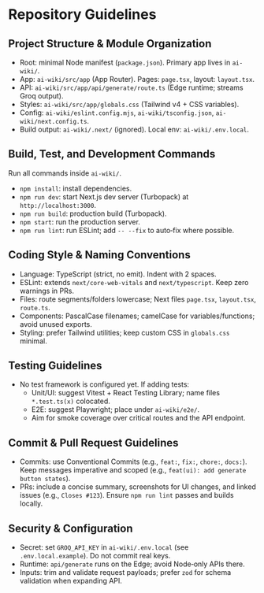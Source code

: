 # Repository Guidelines

## Project Structure & Module Organization
- Root: minimal Node manifest (`package.json`). Primary app lives in `ai-wiki/`.
- App: `ai-wiki/src/app` (App Router). Pages: `page.tsx`, layout: `layout.tsx`.
- API: `ai-wiki/src/app/api/generate/route.ts` (Edge runtime; streams Groq output).
- Styles: `ai-wiki/src/app/globals.css` (Tailwind v4 + CSS variables).
- Config: `ai-wiki/eslint.config.mjs`, `ai-wiki/tsconfig.json`, `ai-wiki/next.config.ts`.
- Build output: `ai-wiki/.next/` (ignored). Local env: `ai-wiki/.env.local`.

## Build, Test, and Development Commands
Run all commands inside `ai-wiki/`.
- `npm install`: install dependencies.
- `npm run dev`: start Next.js dev server (Turbopack) at `http://localhost:3000`.
- `npm run build`: production build (Turbopack).
- `npm start`: run the production server.
- `npm run lint`: run ESLint; add `-- --fix` to auto‑fix where possible.

## Coding Style & Naming Conventions
- Language: TypeScript (strict, no emit). Indent with 2 spaces.
- ESLint: extends `next/core-web-vitals` and `next/typescript`. Keep zero warnings in PRs.
- Files: route segments/folders lowercase; Next files `page.tsx`, `layout.tsx`, `route.ts`.
- Components: PascalCase filenames; camelCase for variables/functions; avoid unused exports.
- Styling: prefer Tailwind utilities; keep custom CSS in `globals.css` minimal.

## Testing Guidelines
- No test framework is configured yet. If adding tests:
  - Unit/UI: suggest Vitest + React Testing Library; name files `*.test.ts(x)` colocated.
  - E2E: suggest Playwright; place under `ai-wiki/e2e/`.
  - Aim for smoke coverage over critical routes and the API endpoint.

## Commit & Pull Request Guidelines
- Commits: use Conventional Commits (e.g., `feat:`, `fix:`, `chore:`, `docs:`). Keep messages imperative and scoped (e.g., `feat(ui): add generate button states`).
- PRs: include a concise summary, screenshots for UI changes, and linked issues (e.g., `Closes #123`). Ensure `npm run lint` passes and builds locally.

## Security & Configuration
- Secret: set `GROQ_API_KEY` in `ai-wiki/.env.local` (see `.env.local.example`). Do not commit real keys.
- Runtime: `api/generate` runs on the Edge; avoid Node‑only APIs there.
- Inputs: trim and validate request payloads; prefer `zod` for schema validation when expanding API.

